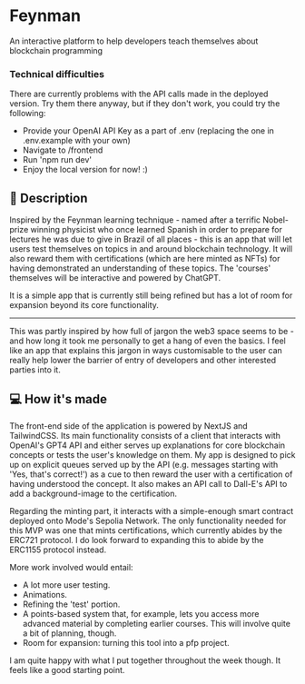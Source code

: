 # Feynman
An interactive platform to help developers teach themselves about blockchain programming

### Technical difficulties

There are currently problems with the API calls made in the deployed version. Try them there anyway, but if they don't work, you could try the following:
- Provide your OpenAI API Key as a part of .env (replacing the one in .env.example with your own)
- Navigate to /frontend
- Run 'npm run dev'
- Enjoy the local version for now! :)

## 📖  Description 



Inspired by the Feynman learning technique - named after a terrific Nobel-prize winning physicist who once learned Spanish in order to prepare for lectures he was due to give in Brazil of all places - this is an app that will let users test themselves on topics in and around blockchain technology. It will also reward them with certifications (which are here minted as NFTs) for having demonstrated an understanding of these topics. The 'courses' themselves will be interactive and powered by ChatGPT.

It is a simple app that is currently still being refined but has a lot of room for expansion beyond its core functionality.

---

This was partly inspired by how full of jargon the web3 space seems to be - and how long it took me personally to get a hang of even the basics. I feel like an app that explains this jargon in ways customisable to the user can really help lower the barrier of entry of developers and other interested parties into it.



## 💻  How it's made



The front-end side of the application is powered by NextJS and TailwindCSS. Its main functionality consists of a client that interacts with OpenAI's GPT4 API and either serves up explanations for core blockchain concepts or tests the user's knowledge on them. My app is designed to pick up on explicit queues served up by the API (e.g. messages starting with 'Yes, that's correct!') as a cue to then reward the user with a certification of having understood the concept. It also makes an API call to Dall-E's API to add a background-image to the certification.

Regarding the minting part, it interacts with a simple-enough smart contract deployed onto Mode's Sepolia Network. The only functionality needed for this MVP was one that mints certifications, which currently abides by the ERC721 protocol. I do look forward to expanding this to abide by the ERC1155 protocol instead.

More work involved would entail:
- A lot more user testing.
- Animations.
- Refining the 'test' portion.
- A points-based system that, for example, lets you access more advanced material by completing earlier courses. This will involve quite a bit of planning, though.
- Room for expansion: turning this tool into a pfp project.

I am quite happy with what I put together throughout the week though. It feels like a good starting point.


